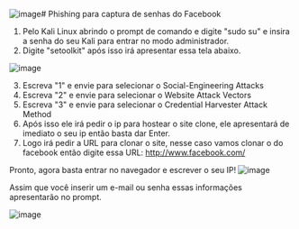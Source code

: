 ![image](https://github.com/user-attachments/assets/fdc6130d-74ef-427e-aae8-aac41cd317ef)# Phishing para captura de senhas do Facebook

1. Pelo Kali Linux abrindo o prompt de comando e digite "sudo su" e insira a senha do seu Kali para entrar no modo administrador.
2. Digite "setoolkit" após isso irá apresentar essa tela abaixo.


![image](https://github.com/user-attachments/assets/0b81f294-3129-4c21-9e5d-a6ccf664f251)

3. Escreva "1" e envie para selecionar o Social-Engineering Attacks
4. Escreva "2" e envie para selecionar o Website Attack Vectors
5. Escreva "3" e envie para selecionar o Credential Harvester Attack Method
6. Após isso ele irá pedir o ip para hostear o site clone, ele apresentará de imediato o seu ip então basta dar Enter.
7. Logo irá pedir a URL para clonar o site, nesse caso vamos clonar o do facebook então digite essa URL: http://www.facebook.com/

Pronto, agora basta entrar no navegador e escrever o seu IP!
![image](https://github.com/user-attachments/assets/920f7726-a365-4a35-ad1e-8fe913c38781)

Assim que você inserir um e-mail ou senha essas informações apresentarão no prompt.

![image](https://github.com/user-attachments/assets/3248100a-80b0-412f-b40c-f58e9e683db2)


